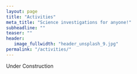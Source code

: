 ```yaml
---
layout: page
title: "Activities"
meta_title: "Science investigations for anyone!"
subheadline: ""
teaser: ""
header:
   image_fullwidth: "header_unsplash_9.jpg"
permalink: "/activities/"
---
```


Under Construction
